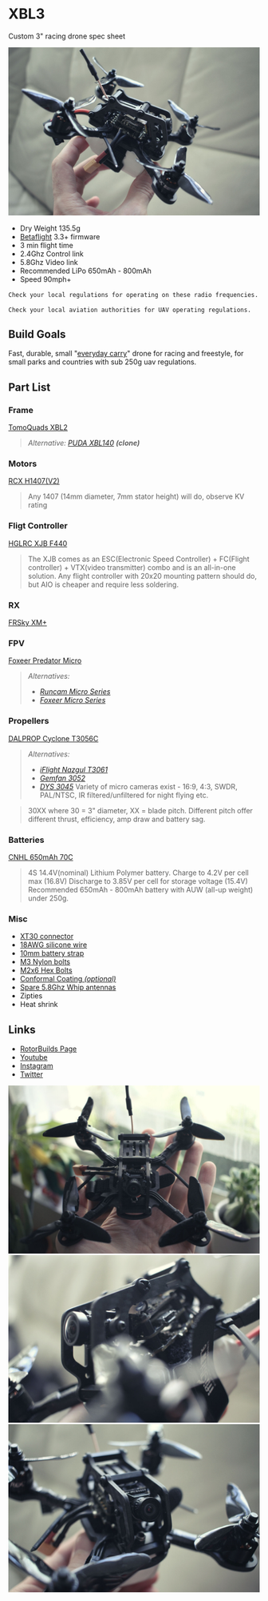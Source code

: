 # XBL3
Custom 3" racing drone spec sheet

![XBL](photos/06.jpg)

* Dry Weight 135.5g
* [Betaflight](https://github.com/betaflight/betaflight) 3.3+ firmware
* 3 min flight time
* 2.4Ghz Control link
* 5.8Ghz Video link
* Recommended LiPo 650mAh - 800mAh
* Speed 90mph+

```
Check your local regulations for operating on these radio frequencies.
```

```
Check your local aviation authorities for UAV operating regulations.
```

## Build Goals

Fast, durable, small "[everyday carry](https://www.reddit.com/r/EDC/)" drone for racing and freestyle, for small parks and countries with sub 250g uav regulations.

## Part List

### Frame
[TomoQuads XBL2](https://performance-rotors.com/product/tomoquads-xbl2-race-frame-kit-v1-1-xtreme-edition/)

> *Alternative: 
[PUDA XBL140](https://www.banggood.com/PUDA-XBL140-140mm-3-Inch-Mini-RC-Drone-FPV-Racing-Frame-Kit-4mm-Arm-Carbon-Fiber-p-1243033.html?p=3F201911077692015010&utm_campaign=rb&utm_content=zhangruihua) **(clone)***

### Motors
[RCX H1407(V2)](http://www.myrcmart.com/rcx-h1407-v2-5000kv-micro-outrunner-brushleass-motor-its-time-to-upgrade-your-1306-motor-p-9436.html)

> Any 1407 (14mm diameter, 7mm stator height) will do, observe KV rating

### Fligt Controller
[HGLRC XJB F440](https://www.banggood.com/HGLRC-XJB-F440-TX20_V2-Omnibus-F4-Flight-Controller-OSD-40A-Blheli_32-3-5S-ESC-25100200350mW-VTX-p-1242937.html?p=3F201911077692015010&utm_campaign=rb&utm_content=zhangruihua)

> The XJB comes as an ESC(Electronic Speed Controller) + FC(Flight controller) + VTX(video transmitter) combo and is an all-in-one solution.
Any flight controller with 20x20 mounting pattern should do, but AIO is cheaper and require less soldering.

### RX
[FRSky XM+](https://www.banggood.com/Frsky-XM-Micro-D16-SBUS-Full-Range-Receiver-Up-to-16CH-p-1110020.html)

### FPV
[Foxeer Predator Micro](http://surveilzone.com/Foxeer-Predator-Micro-Camera-FPV-OSD-1000TVL-Super-WDR-g-2120)

> *Alternatives:*
> * [*Runcam Micro Series*](https://shop.runcam.com/cameras/)
> * [*Foxeer Micro Series*](http://surveilzone.com/CMOS-Camera-t-313)

### Propellers
[DALPROP Cyclone T3056C](http://surveilzone.com/2-Pairs-3-blade-DALPROP-CYCLONE-T3056C-Props-for-FPV-Racing-g-2137)

> *Alternatives:*
> * [*iFlight Nazgul T3061*](http://www.iflight-rc.com/iflight-nazgul-t3061-3-inch-3-blade-pc-material-propeller-cw-ccw.html)
> * [*Gemfan 3052*](https://www.banggood.com/2-Pairs-Gemfan-Flash-3052-PC-3-blade-Propeller-5mm-Mounting-Hole-for-1306-1806-Motor-RC-FPV-Racing-Drone-p-1179233.html)
> * [*DYS 3045*](https://www.banggood.com/1-Pair-DYS-3045-3-Inch-3-Blade-Propeller-Triblade-Bullnose-Prop-Red-Orange-Yellow-Green-Blue-Purple-p-1117192.html)
> Variety of micro cameras exist - 16:9, 4:3, SWDR, PAL/NTSC, IR filtered/unfiltered for night flying etc.

> 30XX where 30 = 3" diameter, XX = blade pitch.
Different pitch offer different thrust, efficiency, amp draw and battery sag.

### Batteries
[CNHL 650mAh 70C](https://chinahobbyline.com/index.php?route=product/product&product_id=1)

> 4S 14.4V(nominal) Lithium Polymer battery.
Charge to 4.2V per cell max (16.8V)
Discharge to 3.85V per cell for storage voltage (15.4V)
Recommended 650mAh - 800mAh battery with AUW (all-up weight) under 250g.

### Misc

* [XT30 connector](https://www.banggood.com/buy/xt30-connector.html)
* [18AWG silicone wire](https://www.banggood.com/DANIU-2-Meter-Black-Silicone-Wire-Cable-10121416182022AWG-Flexible-Cable-p-1170287.html?rmmds=search)
* [10mm battery strap](http://www.iflight-rc.com/iflight-battery-straps-10-130mm.html)
* [M3 Nylon bolts](https://www.banggood.com/300pcs-M3-Nylon-Black-Hex-Scre-p-984310.html?rmmds=search)
* [M2x6 Hex Bolts](https://www.aliexpress.com/item/screws-M2x6-DIN-912-A2-70/759266287.html)
* [Conformal Coating *(optional)*](https://www.crcindustries.com.au/products/corrosion-protection-and-inhibitors/soft-seal-corrosion-inhibitor)
* [Spare 5.8Ghz Whip antennas](https://www.banggood.com/5-PCS-6_5cm-65mm-5_8G-2dBi-U_FL-IPEX-IPX-FPV-Omni-Directional-Brass-Antenna-RG178-p-1217578.html?rmmds=search)
* Zipties
* Heat shrink

## Links

* [RotorBuilds Page](https://rotorbuilds.com/build/9573)
* [Youtube](http://youtube.com/c/nomand)
* [Instagram](instagram.com/nomand/)
* [Twitter](http://twitter.com/nomand)

![XBL](photos/08.jpg)
![XBL](photos/03.jpg)
![XBL](photos/05.jpg)